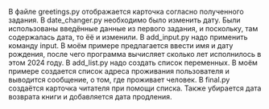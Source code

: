 В файле greetings.py отображается карточка согласно полученного задания.
В date_changer.py необходимо было изменить дату. Были использованы введённые данные из первого задания, и поскольку, там содержалась дата, то ёё и изменили.
В add_input.py надо применить команду input. В моём примере предлагается ввести имя и дату рождения, после чего программа вычисляет сколько лет исполнилось в этом 2024 году.
В add_list.py надо создать список переменных. В моём примере создается список адреса проживания пользователя и выводится сообщение, о том, где проживает человек.
В final.py создаётся карточка читателя при помощи списка. Также убирается дата возврата книги и добавляется дата продления.
